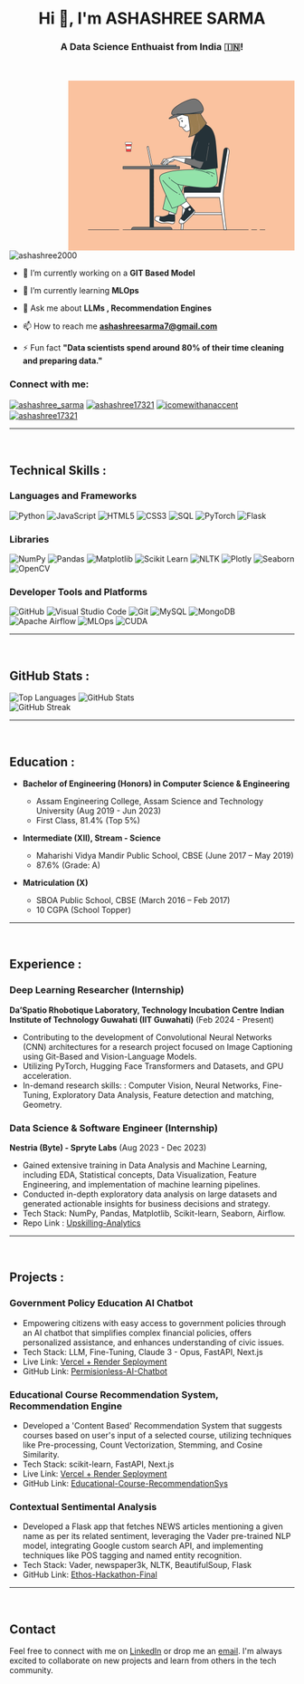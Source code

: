 



<h1 align="center">Hi 👋,  I'm ASHASHREE SARMA  </h1>
<h3 align="center">A Data Science Enthuaist from India 🇮🇳!</h3>
<br>
<br>
<img align="right" alt="Coding" width="400" src="image_processing20210301-3601-w1fbuc.gif">

<p align="left"> 
    <img src="https://komarev.com/ghpvc/?username=ashashree2000&label=Profile%20views&color=0e75b6&style=flat" alt="ashashree2000" /> 
</p>






- 🔭 I’m currently working on a **GIT Based Model**

- 🌱 I’m currently learning **MLOps**

- 💬 Ask me about **LLMs , Recommendation Engines**

- 📫 How to reach me **ashashreesarma7@gmail.com**

- ⚡ Fun fact **"Data scientists spend around 80% of their time cleaning and preparing data."**



<h3 align="left">Connect with me:</h3>
<p align="left">
    <a href="https://x.com/ashashree_sarma?t=oChipK1zZ9Beg0QPxasQXg&s=08" target="blank"><img align="center" src="https://raw.githubusercontent.com/rahuldkjain/github-profile-readme-generator/master/src/images/icons/Social/twitter.svg" alt="ashashree_sarma" height="30" width="40" /></a>
    <a href="https://www.linkedin.com/in/ashashree17321/" target="blank"><img align="center" src="https://raw.githubusercontent.com/rahuldkjain/github-profile-readme-generator/master/src/images/icons/Social/linked-in-alt.svg" alt="ashashree17321" height="30" width="40" /></a>
    <a href="https://www.instagram.com/icomewithanaccent/" target="blank"><img align="center" src="https://raw.githubusercontent.com/rahuldkjain/github-profile-readme-generator/master/src/images/icons/Social/instagram.svg" alt="icomewithanaccent" height="30" width="40" /></a>
    <a href="https://www.youtube.com/channel/UChkpzJXfNv0_Rc3SYHj-SDw" target="blank"><img align="center" src="https://raw.githubusercontent.com/rahuldkjain/github-profile-readme-generator/master/src/images/icons/Social/youtube.svg" alt="ashashree17321" height="30" width="40" /></a>
</p>
 <hr/>
 <br>



## Technical Skills :

### Languages and Frameworks
<p>
  <img src="https://img.shields.io/badge/-Python-3776AB?style=flat-square&logo=Python&logoColor=white" alt="Python">
  <img src="https://img.shields.io/badge/-JavaScript-F7DF1E?style=flat-square&logo=JavaScript&logoColor=black" alt="JavaScript">
  <img src="https://img.shields.io/badge/-HTML5-E34F26?style=flat-square&logo=HTML5&logoColor=white" alt="HTML5">
  <img src="https://img.shields.io/badge/-CSS3-1572B6?style=flat-square&logo=CSS3&logoColor=white" alt="CSS3">
  <img src="https://img.shields.io/badge/-SQL-4479A1?style=flat-square&logo=MySQL&logoColor=white" alt="SQL">
  <img src="https://img.shields.io/badge/-PyTorch-EE4C2C?style=flat-square&logo=PyTorch&logoColor=white" alt="PyTorch">
  <img src="https://img.shields.io/badge/-Flask-000000?style=flat-square&logo=Flask&logoColor=white" alt="Flask">
</p>

### Libraries
<p>
  <img src="https://img.shields.io/badge/-NumPy-013243?style=flat-square&logo=NumPy&logoColor=white" alt="NumPy">
  <img src="https://img.shields.io/badge/-Pandas-150458?style=flat-square&logo=Pandas&logoColor=white" alt="Pandas">
  <img src="https://img.shields.io/badge/-Matplotlib-FF9C34?style=flat-square&logo=Matplotlib&logoColor=white" alt="Matplotlib">
  <img src="https://img.shields.io/badge/-Scikit&#32;Learn-F7931E?style=flat-square&logo=scikit-learn&logoColor=white" alt="Scikit Learn">
  <img src="https://img.shields.io/badge/-NLTK-3776AB?style=flat-square&logo=NLTK&logoColor=white" alt="NLTK">
  <img src="https://img.shields.io/badge/-Plotly-3F4F75?style=flat-square&logo=Plotly&logoColor=white" alt="Plotly">
  <img src="https://img.shields.io/badge/-Seaborn-3776AB?style=flat-square&logo=Seaborn&logoColor=white" alt="Seaborn">
  <img src="https://img.shields.io/badge/-OpenCV-5C3EE8?style=flat-square&logo=OpenCV&logoColor=white" alt="OpenCV">
</p>

### Developer Tools and Platforms
<p>
  <img src="https://img.shields.io/badge/-GitHub-181717?style=flat-square&logo=GitHub&logoColor=white" alt="GitHub">
  <img src="https://img.shields.io/badge/-VSCode-007ACC?style=flat-square&logo=Visual%20Studio%20Code&logoColor=white" alt="Visual Studio Code">
  <img src="https://img.shields.io/badge/-Git-F05032?style=flat-square&logo=Git&logoColor=white" alt="Git">
  <img src="https://img.shields.io/badge/-MySQL-4479A1?style=flat-square&logo=MySQL&logoColor=white" alt="MySQL">
  <img src="https://img.shields.io/badge/-MongoDB-47A248?style=flat-square&logo=MongoDB&logoColor=white" alt="MongoDB">
  <img src="https://img.shields.io/badge/-Apache&#32;Airflow-017CEE?style=flat-square&logo=Apache%20Airflow&logoColor=white" alt="Apache Airflow">
  <img src="https://img.shields.io/badge/-MLOps-FF6F00?style=flat-square&logo=MLOps&logoColor=white" alt="MLOps">
  <img src="https://img.shields.io/badge/-CUDA-76B900?style=flat-square&logo=NVIDIA&logoColor=white" alt="CUDA">
</p>
 <hr/>
 <br>

 <h2>GitHub Stats : </h2>

 <div>
   <img src="https://github-readme-stats.vercel.app/api/top-langs?username=ashashree2000&show_icons=true&locale=en&layout=compact" alt="Top Languages"/>
   <img src="https://github-readme-stats.vercel.app/api?username=ashashree2000&show_icons=true&locale=en" alt="GitHub Stats"/>
 </div>

 <div>
   <img src="https://github-readme-streak-stats.herokuapp.com/?user=ashashree2000&" alt="GitHub Streak"/>
 </div>

 



 <hr/>
 <br>



## Education :

- **Bachelor of Engineering (Honors) in Computer Science & Engineering**
  - Assam Engineering College, Assam Science and Technology University (Aug 2019 - Jun 2023)
  - First Class, 81.4% (Top 5%)
 
- **Intermediate (XII), Stream - Science**
  - Maharishi Vidya Mandir Public School, CBSE (June 2017 – May 2019)
  - 87.6% (Grade: A)
 
- **Matriculation (X)**
  - SBOA Public School, CBSE (March 2016 – Feb 2017)
  - 10 CGPA (School Topper)
 

 <hr/>
 <br>


## Experience :

### Deep Learning Researcher (Internship)

**Da’Spatio Rhobotique Laboratory, Technology Incubation Centre**
**Indian Institute of Technology Guwahati (IIT Guwahati)** (Feb 2024 - Present)


- Contributing to the development of Convolutional Neural Networks (CNN) architectures for a research project focused on Image Captioning using Git-Based and Vision-Language Models.
- Utilizing PyTorch, Hugging Face Transformers and Datasets, and GPU acceleration.
- In-demand research skills: : Computer Vision, Neural Networks, Fine-Tuning, Exploratory Data Analysis, Feature
detection and matching, Geometry.

### Data Science & Software Engineer (Internship)
**Nestria (Byte) - Spryte Labs** (Aug 2023 - Dec 2023)

- Gained extensive training in Data Analysis and Machine Learning, including EDA, Statistical concepts, Data Visualization, Feature Engineering, and implementation of machine learning pipelines.
- Conducted in-depth exploratory data analysis on large datasets and generated actionable insights for business decisions and strategy.
- Tech Stack: NumPy, Pandas, Matplotlib, Scikit-learn, Seaborn, Airflow.
- Repo Link : [Upskilling-Analytics](https://github.com/ashashree2000/Data_Analytics.git)

<hr/>
 <br>


## Projects :

### Government Policy Education AI Chatbot
- Empowering citizens with easy access to government policies through an AI chatbot that simplifies complex financial policies, offers personalized assistance, and enhances understanding of civic issues.
- Tech Stack: LLM, Fine-Tuning, Claude 3 - Opus, FastAPI, Next.js
- Live Link:  [Vercel + Render Seployment](https://permissionless-two.vercel.app/)
- GitHub Link: [Permisionless-AI-Chatbot](https://github.com/ashashree2000/permissionless.git)

### Educational Course Recommendation System, Recommendation Engine
- Developed a 'Content Based' Recommendation System that suggests courses based on user's input of a selected course, utilizing techniques like Pre-processing, Count Vectorization, Stemming, and Cosine Similarity.
- Tech Stack: scikit-learn, FastAPI, Next.js
- Live Link: [Vercel + Render Seployment](https://educational-course-recommendation-system.vercel.app/)
- GitHub Link: [Educational-Course-RecommendationSys](https://github.com/ashashree2000/Educational-Course-Recommendation-System.git)

### Contextual Sentimental Analysis
- Developed a Flask app that fetches NEWS articles mentioning a given name as per its related sentiment, leveraging the Vader pre-trained NLP model, integrating Google custom search API, and implementing techniques like POS tagging and named entity recognition.
- Tech Stack: Vader, newspaper3k, NLTK, BeautifulSoup, Flask
- GitHub Link: [Ethos-Hackathon-Final](https://github.com/ashashree2000/EthosHackathon_IITG)





 <hr/>
<br>


 <h2>Contact</h2>

 <p>Feel free to connect with me on <a href="https://www.linkedin.com/in/ashashree17321/">LinkedIn</a> or drop me an <a href="mailto:ashashreesarma7@gmail.com">email</a>. I'm always excited to collaborate on new projects and learn from others in the tech community.</p>
 </div>
